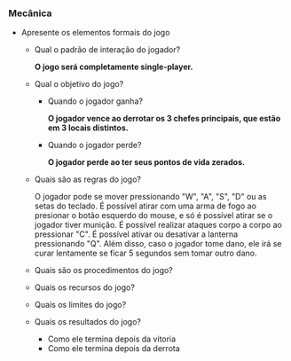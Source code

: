 ### Mecânica

- Apresente os elementos formais do jogo
    - Qual o padrão de interação do jogador?
 
        **O jogo será completamente single-player.**

    - Qual o objetivo do jogo? 
        - Quando o jogador ganha?
     
            **O jogador vence ao derrotar os 3 chefes principais, que estão em 3 locais distintos.**

        - Quando o jogador perde?
     
            **O jogador perde ao ter seus pontos de vida zerados.**

    - Quais são as regras do jogo?
 
        O jogador pode se mover pressionando "W", "A", "S", "D" ou as setas do teclado. É possível atirar com uma arma de fogo ao presionar o botão esquerdo do mouse, e só é possível atirar se o jogador tiver munição. É possível realizar ataques corpo a corpo ao pressionar "C". É possível ativar ou desativar a lanterna pressionando "Q". Além disso, caso o jogador tome dano, ele irá se curar lentamente se ficar 5 segundos sem tomar outro dano.

    - Quais são os procedimentos do jogo?
    - Quais os recursos do jogo?
    - Quais os limites do jogo?
    - Quais os resultados do jogo?
        - Como ele termina depois da vitoria
        - Como ele termina depois da derrota

